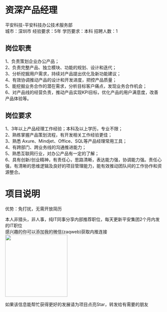 # 资深产品经理
平安科技-平安科技办公技术服务部  
城市：深圳市 经验要求：5年 学历要求：本科  招聘人数：1

## 岗位职责
1、负责策划企业办公产品；   
2、负责完整产品、独立模块、功能的规划、设计和迭代；   
3、分析挖掘用户需求，持续对产品提出优化及新功能建议；   
4、有效协调推动产品的设计和开发进度，把控产品质量；   
5、能挖掘业务合作的潜在需求，分析目标客户痛点，发现业务合作机会；   
6、对产品线的经营负责，推动产品实现KPI目标，优化产品的用户满意度，改善产品体验等。

## 岗位要求
1、3年以上产品经理工作经验；本科及以上学历，专业不限；   
2、熟练掌握产品策划流程，有开发相关工作经验更佳；   
3、熟悉  Axure、Mindjet、Office、SQL等产品经理常用工具；   
4、有跨部门、跨业务线的沟通推进能力；   
5、熟悉互联网行业，对办公产品有一定的了解；   
6、具有创新/创业精神，有责任心，思路清晰，表达能力强，协调能力强。责任心强，有清晰的思维逻辑及良好的项目管理能力，能有效推动团队间的工作协作和资源整合。

# 项目说明

优势：免打扰，无需开放简历

本人非猎头，非人事，纯IT同事分享内部推荐职位，每天更新平安集团2个月内发的IT职位  
感兴趣的你可以添加我的微信(zaqweb)获取内推连接  
<img src="https://github.com/zaqweb/PA-IT-JOBS/blob/master/WechatICode.jpeg"  height="200" width="200">

如果该信息能帮忙获得更好的发展请为项目点亮Star，转发给有需要的朋友




